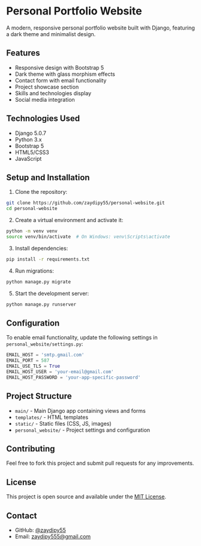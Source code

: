 # Personal Portfolio Website

A modern, responsive personal portfolio website built with Django, featuring a dark theme and minimalist design.

## Features

- Responsive design with Bootstrap 5
- Dark theme with glass morphism effects
- Contact form with email functionality
- Project showcase section
- Skills and technologies display
- Social media integration

## Technologies Used

- Django 5.0.7
- Python 3.x
- Bootstrap 5
- HTML5/CSS3
- JavaScript

## Setup and Installation

1. Clone the repository:
```bash
git clone https://github.com/zaydipy55/personal-website.git
cd personal-website
```

2. Create a virtual environment and activate it:
```bash
python -m venv venv
source venv/bin/activate  # On Windows: venv\Scripts\activate
```

3. Install dependencies:
```bash
pip install -r requirements.txt
```

4. Run migrations:
```bash
python manage.py migrate
```

5. Start the development server:
```bash
python manage.py runserver
```

## Configuration

To enable email functionality, update the following settings in `personal_website/settings.py`:

```python
EMAIL_HOST = 'smtp.gmail.com'
EMAIL_PORT = 587
EMAIL_USE_TLS = True
EMAIL_HOST_USER = 'your-email@gmail.com'
EMAIL_HOST_PASSWORD = 'your-app-specific-password'
```

## Project Structure

- `main/` - Main Django app containing views and forms
- `templates/` - HTML templates
- `static/` - Static files (CSS, JS, images)
- `personal_website/` - Project settings and configuration

## Contributing

Feel free to fork this project and submit pull requests for any improvements.

## License

This project is open source and available under the [MIT License](LICENSE).

## Contact

- GitHub: [@zaydipy55](https://github.com/zaydipy55)
- Email: zaydipy555@gmail.com 
